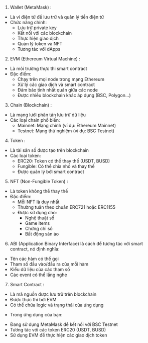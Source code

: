 1. Wallet (MetaMask) :
- Là ví điện tử để lưu trữ và quản lý tiền điện tử
- Chức năng chính:
  - Lưu trữ private key
  - Kết nối với các blockchain
  - Thực hiện giao dịch
  - Quản lý token và NFT
  - Tương tác với dApps

2. EVM (Ethereum Virtual Machine) :
- Là môi trường thực thi smart contract
- Đặc điểm:
  - Chạy trên mọi node trong mạng Ethereum
  - Xử lý các giao dịch và smart contract
  - Đảm bảo tính nhất quán giữa các node
  - Được nhiều blockchain khác áp dụng (BSC, Polygon...)

3. Chain (Blockchain) :
- Là mạng lưới phân tán lưu trữ dữ liệu
- Các loại chain phổ biến:
  - Mainnet: Mạng chính (ví dụ: Ethereum Mainnet)
  - Testnet: Mạng thử nghiệm (ví dụ: BSC Testnet)

4. Token :
- Là tài sản số được tạo trên blockchain
- Các loại token:
  - ERC20: Token có thể thay thế (USDT, BUSD)
  - Fungible: Có thể chia nhỏ và thay thế
  - Được quản lý bởi smart contract

5. NFT (Non-Fungible Token) :
- Là token không thể thay thế
- Đặc điểm:
  - Mỗi NFT là duy nhất
  - Thường tuân theo chuẩn ERC721 hoặc ERC1155
  - Được sử dụng cho:
    - Nghệ thuật số
    - Game items
    - Chứng chỉ số
    - Bất động sản ảo

6. ABI (Application Binary Interface) là cách để tương tác với smart contract, nó định nghĩa:
- Tên các hàm có thể gọi
- Tham số đầu vào/đầu ra của mỗi hàm
- Kiểu dữ liệu của các tham số
- Các event có thể lắng nghe

7. Smart Contract :
- Là mã nguồn được lưu trữ trên blockchain
- Được thực thi bởi EVM
- Có thể chứa logic và trạng thái của ứng dụng

*   Trong ứng dụng của bạn:

- Đang sử dụng MetaMask để kết nối với BSC Testnet
- Tương tác với các token ERC20 (USDT, BUSD)
- Sử dụng EVM để thực hiện các giao dịch token